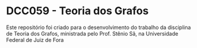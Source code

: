 # DCC059 - Teoria dos Grafos
Este repositório foi criado para o desenvolvimento do trabalho da disciplina de Teoria dos Grafos, ministrada pelo Prof. Stênio Sã, na Universidade Federal de Juiz de Fora
